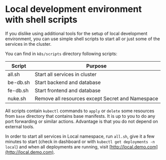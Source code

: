 # Local development environment with shell scripts

If you dislike using additional tools for the setup of local development environment, you can use simple shell scripts to start all or just some of the services in the cluster.

You can find in `k8s/scripts` directory following scripts:

Script  | Purpose
---     | ---
all.sh  | Start all services in cluster
be-db.sh| Start backend and database
fe-db.sh| Start frontend and database
nuke.sh | Remove all resources except Secret and Namespace

All scripts contain `kubectl` commands to `apply` or `delete` some resources from `base` directory that contains base manifests.
It is up to you to do any port forwarding or similar actions.
Advantage is that you do not depend on external tools.

In order to start all services in Local namespace, run `all.sh`, give it a few minutes to start (check in dashboard or with `kubectl get deployments -n local`) and when all deployments are running, visit [http://local.demo.com](http://local.demo.com).
